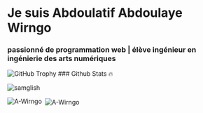# Je suis Abdoulatif Abdoulaye Wirngo
### passionné de programmation web | élève ingénieur en ingénierie des arts numériques 

<img src="https://github-profile-trophy.vercel.app/?username=A-Wirngo&row=1&theme=darkhub&margin-w=15&no-bg=true" alt="GitHub Trophy">
### Github Stats 🔥
<p><img align="center" src="https://github-readme-streak-stats.herokuapp.com?user=samglish&theme=radical&date_format=j%20M%5B%20Y%5D&sideLabels=DDB225" alt="samglish" /></p>
<p><img align="left" src="https://github-readme-stats.vercel.app/api/top-langs?username=A-Wirngo&show_icons=true&locale=en&layout=compact&theme=cobalt" alt="A-Wirngo" /></p>
<p>&nbsp;<img align="center" src="https://github-readme-stats.vercel.app/api?username=A-Wirngo&show_icons=true&locale=en&theme=tokyonight" alt="A-Wirngo" /></p>
